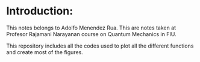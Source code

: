 # Introduction:

This notes belongs to Adolfo Menendez Rua. This are notes taken at Profesor Rajamani Narayanan course on Quantum Mechanics in FIU.

This repository includes all the codes used to plot all the different functions and create most of the figures.

